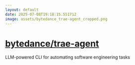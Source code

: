 ```yaml
---
layout: default
date: 2025-07-08T19:18:15.551712
image: assets/bytedance_trae-agent_cropped.png
---
```


# [bytedance/trae-agent](https://github.com/bytedance/trae-agent)

LLM-powered CLI for automating software engineering tasks
